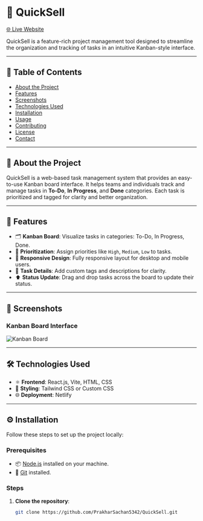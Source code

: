 # 🚀 QuickSell

[🌐 Live Website](https://exquisite-sundae-3f2b22.netlify.app/)

QuickSell is a feature-rich project management tool designed to streamline the organization and tracking of tasks in an intuitive Kanban-style interface.

---

## 📖 Table of Contents

- [About the Project](#about-the-project)
- [Features](#features)
- [Screenshots](#screenshots)
- [Technologies Used](#technologies-used)
- [Installation](#installation)
- [Usage](#usage)
- [Contributing](#contributing)
- [License](#license)
- [Contact](#contact)

---

## 📝 About the Project

QuickSell is a web-based task management system that provides an easy-to-use Kanban board interface. It helps teams and individuals track and manage tasks in **To-Do**, **In Progress**, and **Done** categories. Each task is prioritized and tagged for clarity and better organization.

---

## 🎯 Features

- 🗂 **Kanban Board**: Visualize tasks in categories: To-Do, In Progress, Done.
- 🔖 **Prioritization**: Assign priorities like `High`, `Medium`, `Low` to tasks.
- 📱 **Responsive Design**: Fully responsive layout for desktop and mobile users.
- 📝 **Task Details**: Add custom tags and descriptions for clarity.
- ⬆️ **Status Update**: Drag and drop tasks across the board to update their status.

---

## 📸 Screenshots

### Kanban Board Interface

![Kanban Board](path/to/screenshot.png)

---

## 🛠️ Technologies Used

- ⚛️ **Frontend**: React.js, Vite, HTML, CSS
- 🎨 **Styling**: Tailwind CSS or Custom CSS
- 🌐 **Deployment**: Netlify

---

## ⚙️ Installation

Follow these steps to set up the project locally:

### Prerequisites
- 📦 [Node.js](https://nodejs.org/) installed on your machine.
- 🧰 [Git](https://git-scm.com/) installed.

### Steps

1. **Clone the repository**:
   ```bash
   git clone https://github.com/PrakharSachan5342/QuickSell.git
